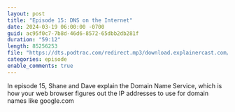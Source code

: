 ```yaml
---
layout: post
title: "Episode 15: DNS on the Internet"
date: 2024-03-19 06:00:00 -0700
guid: ac95f0c7-7b8d-46d6-8572-65dbb2db281f
duration: "59:12"
length: 85256253
file: "https://dts.podtrac.com/redirect.mp3/download.explainercast.com/explainercast-015.mp3"
categories: episode
enable_comments: true
---
```


In episode 15, Shane and Dave explain the Domain Name Service, which is how your web browser
figures out the IP addresses to use for domain names like google.com
